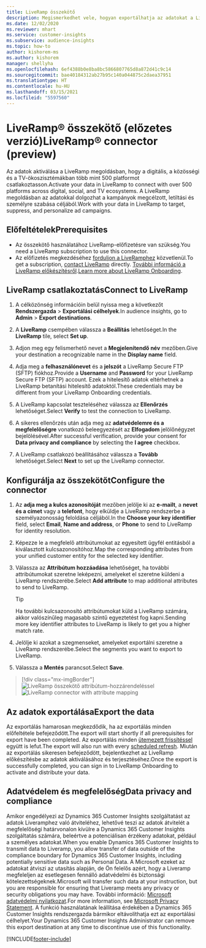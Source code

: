 ```yaml
---
title: LiveRamp összekötő
description: Megismerkedhet vele, hogyan exportálhatja az adatokat a LiveRamp megoldásba.
ms.date: 12/02/2020
ms.reviewer: mhart
ms.service: customer-insights
ms.subservice: audience-insights
ms.topic: how-to
author: kishorem-ms
ms.author: kishorem
manager: shellyha
ms.openlocfilehash: 6ef4388b0e8ba8bc5866807765d8a872d41c9c14
ms.sourcegitcommit: bae40184312ab27b95c140a044875c2daea37951
ms.translationtype: HT
ms.contentlocale: hu-HU
ms.lasthandoff: 03/15/2021
ms.locfileid: "5597560"
---
```

# <a name="liverampreg-connector-preview"></a><span data-ttu-id="bd755-103">LiveRamp&reg; összekötő (előzetes verzió)</span><span class="sxs-lookup"><span data-stu-id="bd755-103">LiveRamp&reg; connector (preview)</span></span>

<span data-ttu-id="bd755-104">Az adatok aktiválása a LiveRamp megoldásban, hogy a digitális, a közösségi és a TV-ökoszisztémákban több mint 500 platformot csatlakoztasson.</span><span class="sxs-lookup"><span data-stu-id="bd755-104">Activate your data in LiveRamp to connect with over 500 platforms across digital, social, and TV ecosystems.</span></span> <span data-ttu-id="bd755-105">A LiveRamp megoldásban az adatokkal dolgozhat a kampányok megcélzott, letiltási és személyre szabása céljából.</span><span class="sxs-lookup"><span data-stu-id="bd755-105">Work with your data in LiveRamp to target, suppress, and personalize ad campaigns.</span></span>

## <a name="prerequisites"></a><span data-ttu-id="bd755-106">Előfeltételek</span><span class="sxs-lookup"><span data-stu-id="bd755-106">Prerequisites</span></span>

- <span data-ttu-id="bd755-107">Az összekötő használatához LiveRamp-előfizetésre van szükség.</span><span class="sxs-lookup"><span data-stu-id="bd755-107">You need a LiveRamp subscription to use this connector.</span></span>
- <span data-ttu-id="bd755-108">Az előfizetés megkezdéséhez [forduljon a LiveRamphez](https://liveramp.com/contact/) közvetlenül.</span><span class="sxs-lookup"><span data-stu-id="bd755-108">To get a subscription, [contact LiveRamp](https://liveramp.com/contact/) directly.</span></span> <span data-ttu-id="bd755-109">[További információ a LiveRamp előkészítésről](https://liveramp.com/our-platform/data-onboarding/).</span><span class="sxs-lookup"><span data-stu-id="bd755-109">[Learn more about LiveRamp Onboarding](https://liveramp.com/our-platform/data-onboarding/).</span></span>

## <a name="connect-to-liveramp"></a><span data-ttu-id="bd755-110">LiveRamp csatlakoztatás</span><span class="sxs-lookup"><span data-stu-id="bd755-110">Connect to LiveRamp</span></span>

1. <span data-ttu-id="bd755-111">A célközönség információin belül nyissa meg a következőt **Rendszergazda** > **Exportálási célhelyek**.</span><span class="sxs-lookup"><span data-stu-id="bd755-111">In audience insights, go to **Admin** > **Export destinations**.</span></span>

1. <span data-ttu-id="bd755-112">A **LiveRamp** csempében válassza a **Beállítás** lehetőséget.</span><span class="sxs-lookup"><span data-stu-id="bd755-112">In the **LiveRamp** tile, select **Set up**.</span></span>

1. <span data-ttu-id="bd755-113">Adjon meg egy felismerhető nevet a **Megjelenítendő név** mezőben.</span><span class="sxs-lookup"><span data-stu-id="bd755-113">Give your destination a recognizable name in the **Display name** field.</span></span>

1. <span data-ttu-id="bd755-114">Adja meg a **felhasználónevet** és a **jelszót** a LiveRamp Secure FTP (SFTP) fiókhoz.</span><span class="sxs-lookup"><span data-stu-id="bd755-114">Provide a **Username** and **Password** for your LiveRamp Secure FTP (SFTP) account.</span></span>
<span data-ttu-id="bd755-115">Ezek a hitelesítő adatok eltérhetnek a LiveRamp betanítási hitelesítő adatoktól.</span><span class="sxs-lookup"><span data-stu-id="bd755-115">These credentials may be different from your LiveRamp Onboarding credentials.</span></span>

1. <span data-ttu-id="bd755-116">A LiveRamp kapcsolat teszteléséhez válassza az **Ellenőrzés** lehetőséget.</span><span class="sxs-lookup"><span data-stu-id="bd755-116">Select **Verify** to test the connection to LiveRamp.</span></span>

1. <span data-ttu-id="bd755-117">A sikeres ellenőrzés után adja meg az **adatvédelemre és a megfelelőségre** vonatkozó beleegyezését az **Elfogadom** jelölőnégyzet bejelölésével.</span><span class="sxs-lookup"><span data-stu-id="bd755-117">After successful verification, provide your consent for **Data privacy and compliance** by selecting the **I agree** checkbox.</span></span>

1. <span data-ttu-id="bd755-118">A LiveRamp csatlakozó beállításához válassza a **Tovább** lehetőséget.</span><span class="sxs-lookup"><span data-stu-id="bd755-118">Select **Next** to set up the LiveRamp connector.</span></span>

## <a name="configure-the-connector"></a><span data-ttu-id="bd755-119">Konfigurálja az összekötőt</span><span class="sxs-lookup"><span data-stu-id="bd755-119">Configure the connector</span></span>

1. <span data-ttu-id="bd755-120">Az **adja meg a kulcs azonosítóját** mezőben jelölje ki az **e-mailt**, a **nevet és a címet** vagy a **telefont**, hogy elküldje a LiveRamp rendszerbe a személyazonosság feloldása céljából.</span><span class="sxs-lookup"><span data-stu-id="bd755-120">In the **Choose your key identifier** field, select **Email**,  **Name and address**, or **Phone** to send to LiveRamp for identity resolution.</span></span>

1. <span data-ttu-id="bd755-121">Képezze le a megfelelő attribútumokat az egyesített ügyfél entitásból a kiválasztott kulcsazonosítóhoz.</span><span class="sxs-lookup"><span data-stu-id="bd755-121">Map the corresponding attributes from your unified customer entity for the selected key identifier.</span></span>

1. <span data-ttu-id="bd755-122">Válassza az **Attribútum hozzáadása** lehetőséget, ha további attribútumokat szeretne leképezni, amelyeket el szeretne küldeni a LiveRamp rendszerébe.</span><span class="sxs-lookup"><span data-stu-id="bd755-122">Select **Add attribute** to map additional attributes to send to LiveRamp.</span></span>

   > [!TIP]
   > <span data-ttu-id="bd755-123">Ha további kulcsazonosító attribútumokat küld a LiveRamp számára, akkor valószínűleg magasabb szintű egyeztetést fog kapni.</span><span class="sxs-lookup"><span data-stu-id="bd755-123">Sending more key identifier attributes to LiveRamp is likely to get you a higher match rate.</span></span>

1. <span data-ttu-id="bd755-124">Jelölje ki azokat a szegmenseket, amelyeket exportálni szeretne a LiveRamp rendszerébe.</span><span class="sxs-lookup"><span data-stu-id="bd755-124">Select the segments you want to export to LiveRamp.</span></span>

1. <span data-ttu-id="bd755-125">Válassza a **Mentés** parancsot.</span><span class="sxs-lookup"><span data-stu-id="bd755-125">Select **Save**.</span></span>

> [!div class="mx-imgBorder"]
> <span data-ttu-id="bd755-126">![LiveRamp összekötő attribútum-hozzárendeléssel](media/export-liveramp-segments.png "LiveRamp összekötő attribútum-hozzárendeléssel")</span><span class="sxs-lookup"><span data-stu-id="bd755-126">![LiveRamp connector with attribute mapping](media/export-liveramp-segments.png "LiveRamp connector with attribute mapping")</span></span>

## <a name="export-the-data"></a><span data-ttu-id="bd755-127">Az adatok exportálása</span><span class="sxs-lookup"><span data-stu-id="bd755-127">Export the data</span></span>

<span data-ttu-id="bd755-128">Az exportálás hamarosan megkezdődik, ha az exportálás minden előfeltétele befejeződött.</span><span class="sxs-lookup"><span data-stu-id="bd755-128">The export will start shortly if all prerequisites for export have been completed.</span></span> <span data-ttu-id="bd755-129">Az exportálás minden [ütemezett frissítéssel](system.md#schedule-tab) együtt is lefut.</span><span class="sxs-lookup"><span data-stu-id="bd755-129">The export will also run with every [scheduled refresh](system.md#schedule-tab).</span></span>
<span data-ttu-id="bd755-130">Miután az exportálás sikeresen befejeződött, bejelentkezhet az LiveRamp előkészítésbe az adatok aktiválásához és terjesztéséhez.</span><span class="sxs-lookup"><span data-stu-id="bd755-130">Once the export is successfully completed, you can sign in to LiveRamp Onboarding to activate and distribute your data.</span></span>

## <a name="data-privacy-and-compliance"></a><span data-ttu-id="bd755-131">Adatvédelem és megfelelőség</span><span class="sxs-lookup"><span data-stu-id="bd755-131">Data privacy and compliance</span></span>

<span data-ttu-id="bd755-132">Amikor engedélyezi az Dynamics 365 Customer Insights szolgáltatást az adatok Liveramphez való átviteléhez, lehetővé teszi az adatok átvitelét a megfelelőségi határvonalon kívülre a Dynamics 365 Customer Insights szolgáltatás számára, beleértve a potenciálisan érzékeny adatokat, például a személyes adatokat.</span><span class="sxs-lookup"><span data-stu-id="bd755-132">When you enable Dynamics 365 Customer Insights to transmit data to Liveramp, you allow transfer of data outside of the compliance boundary for Dynamics 365 Customer Insights, including potentially sensitive data such as Personal Data.</span></span> <span data-ttu-id="bd755-133">A Microsoft ezeket az adatokat átviszi az utasítás alapján, de Ön felelős azért, hogy a Liveramp megfeleljen az esetlegesen fennálló adatvédelmi és biztonsági kötelezettségeknek.</span><span class="sxs-lookup"><span data-stu-id="bd755-133">Microsoft will transfer such data at your instruction, but you are responsible for ensuring that Liveramp meets any privacy or security obligations you may have.</span></span> <span data-ttu-id="bd755-134">További információ: [Microsoft adatvédelmi nyilatkozat](https://go.microsoft.com/fwlink/?linkid=396732).</span><span class="sxs-lookup"><span data-stu-id="bd755-134">For more information, see [Microsoft Privacy Statement](https://go.microsoft.com/fwlink/?linkid=396732).</span></span>
<span data-ttu-id="bd755-135">A funkció használatának leállítása érdekében a Dynamics 365 Customer Insights rendszergazda bármikor eltávolíthatja ezt az exportálási célhelyet.</span><span class="sxs-lookup"><span data-stu-id="bd755-135">Your Dynamics 365 Customer Insights Administrator can remove this export destination at any time to discontinue use of this functionality.</span></span>

[!INCLUDE[footer-include](../includes/footer-banner.md)]
